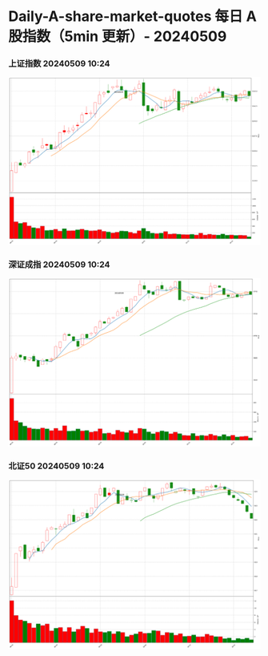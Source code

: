 
# Daily-A-share-market-quotes 每日 A 股指数（5min 更新）- 20240509

### 上证指数 20240509 10:24
![](./fig/2024/5/20240509-sh000001.png)

### 深证成指 20240509 10:24
![](./fig/2024/5/20240509-sz399001.png)

### 北证50 20240509 10:24
![](./fig/2024/5/20240509-bj899050.png)
